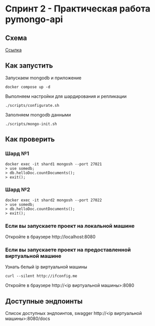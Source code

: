 # Спринт 2 - Практическая работа pymongo-api

## Схема
[Ссылка](https://viewer.diagrams.net/?tags=%7B%7D&lightbox=1&highlight=0000ff&edit=_blank&layers=1&nav=1&title=task1.drawio#R%3Cmxfile%3E%3Cdiagram%20name%3D%22Page-1%22%20id%3D%22-H_mtQnk-PTXWXPvYvuk%22%3E7V3dc6M4Ev9rXLX34CkkgYDHZJLMXt3u3dTN7u3O0xWxScyubXyYfO1ff8IgDGrZ4BgkgTMPGYMB2%2F3561Z3a0I%2Br16%2FJMFm8XM8D5cTbM1fJ%2BRmgrFPLZ%2F9l515y8%2FYlmfnZx6TaJ6fQ%2FsT36K%2FwuKkVZx9iubhtnZhGsfLNNrUT87i9TqcpbVzQZLEL%2FXLHuJl%2FVM3wWMITnybBUt49rdoni6Ks4j6%2Bzd%2BDKPHRfHRHnbzN1YBv7j4JdtFMI9fKqfI7YR8TuI4zV%2BtXj%2BHy4x6nC75fXcH3i2%2FWBKu0zY3XC%2BX%2F97cuqvrfzw%2B%2Fcd5eELf19GUevljnoPlU%2FGLi2%2BbvnESJPHTeh5mT7Em5PplEaXht00wy959YVxn5xbpasmOEHv5EC2Xn%2BNlnLDjdbxmF13Pg%2B1idzsqDr4GaRom6%2BxM9lHsD7mGv6b4gc9hkoavlVPFr%2FsSxqswTd7YJcW7NikoXcja1EGFrL3sOYdpcdGiwjTsFCeDQloey4fvCcpeFDQ9hb7ueOiLHK30%2FesKk5%2FjX37d%2FnJn%2F9dHqfcc%2FTrFgLw%2Fx%2BvH%2BOYaUJmp3yZ7OXtbRozcCWmm9X3OmJ%2FuyxPB7M%2FHHbv%2B9ZSyx4TF%2BW1utpDTDaGnjitQ2uVUrVBaRmivLzoTQOfN2yqj9DTYREckGjVTuQuCuYBgDiQYwhKK0b4oZgOqhHPmWYrDOEkX8WO8Dpa3%2B7PXdUuwv%2BanON4U1PojTNO3wk0GT2lcp2X4GqW%2FV15%2Fzx71ySmObl6LJ%2B8O3vjBmv3c36sHlbuyw%2F1tu6PafV%2FDJGL0CpPi5EFmbuOnZBY2S1gaJI9h2qzxGTGPikYSLoM0eq678c7tO9bD5pJley59r753gGXbNIn%2FDLn7mGBi7f6JPqQVE6XkQJCJcrJ1zsXdrVdJErxVLtjE0TrdVp78NTtRsRu2L9gNbkH3MpE%2Fcy8h5Zd7v9Bw%2BzYup0WxQEtC1DktKZ09Hbr5fuXBLZXHNcsCGo4MQFCgEhnIKUZ0yGXvtt8emO2nnmj7fSGAbrwDeQ13AP%2BCVPgXe5T%2BxRWpr92%2F8BzVUByM21JDbbMcjDNKc9mWGd2by7O4AfNZjNRZ%2FGeep7cdqtnT%2Bzok91BwuA8Hu47nz5JvZJR4IxibMR%2BZzBHgJBPLtE74YBk9ZknXGaNVRsDrTHijWbC8Kt5YRfN5zuOQOcfgfveojMoFVmHPda4nzk32LMZW7kCBNSryvpJUcC9%2BFtvt%2FCzpzc%2FCGGPHFHw5TAHBtXamYMiUWbx%2BiB4zjoTJswkuwRFXLPS7BDy0pITf0o4Ts1CjC42DUt97Wi59y8ibXmXL1ZmpWgbbbTTjp%2B%2BipUI2umb5Y%2F69DU0vEdHAlAtR2gyMowV0dhQUkbZJJOIZJaYU4kOjrXprOjudW%2FV3JetsJOiZQ49n3vj7h27oJ%2FFGYObNkOgYGCrq6kZCBJYe5QDyW%2FKsnV6uZRy9OOC%2F3NAUAzhvwQIkpUEQ1bL8%2F367b7ddoLeJUf6Vf%2B9xLWlAefbbBfW9rWjYsM5rBHRGYnUYcdvZjf7oPMolOiJm4PXT2TngM6fJ5bhNRJ06W7AP2eKqdJs2PcgWmLYZK1sINo0tDrT%2BF5Znd8AaonaEqSWPeZCUjQjTaZ1ZKKTfEIRJtRRlqaAzNYrOziiRD7QbupG8A5HPCOhsixGTdoTpQCgzAjpTMd%2Bqn86w8CjHJpeE5G3bOMgIk7icLZeDGqllGlu4al5k5VnrxS2eVRza4hYWK7SULG5RLXW4hshU%2B8S5WWUwfEyBGUxr6k%2FsqIqAtq097b6K4F0GAOgzdwyHDIArrm4LN%2FTUtmjB2G0RBkvm4bA1W4SzP6Wy9lNwHy77c%2FtQTI4qAvDq5eiQ4lMm1ekc0qpC6xN2PNHj54enycmer%2FyS%2BOFhyyRW1PoOmOdqQQRdKbQ3LIV2bTF88nwV%2Bglj%2FsHoJ5fPTvTT9ZEnMOA8%2FeRfCNWfing2S4H%2BwhXwJJxHW8BS1ZUyoNJKfwmkC9cxjpDJ7KE7YsaLSOqQFM80ciEMGCx5xdIAA8iLkKvDVXeC2UHX5N0dYf%2FOcv5u604yHkdr9v5EgPMN0bw4VktFLI%2F0NNW%2BN5ivydgfT6sN%2F55BMpNJHbJc4t8qkjrLkCyS4IfFaYDC5R45dnlfUjew5qfWQuB1bnnO89BwscSorhnB6UrWShUDRi1yedxz%2Bu6Nxfh4jvhyqWwWX7OavlwtSUsFdPaxGa5CsP2kId3oeEev78dZ8M80sJdGMF9YMgZVrf3yYHLAoFYabBy5MCDXpXXSCCJsezDsVVrm6A2s%2FM5ru8bsmVXm6I2y%2FA6IswURpdrJk6OsvkPCNDsHtbMa%2FZF5lMV3Yq%2BufjIfqL27rC4aYcnX8SFXlNZ4eQdK7y6ricY2jStwYMml9dA4hmFL7rWGgi15lqA5nWBWk7Y%2FsCEo7elsVk0f%2F97jQj3AbOjG8P4oe%2BFt1zBw6Y8yIqXENDIf6IS%2FrP4Zahha9A80wl9W%2Bww2jStGFeAo7nRov2hoyGi4ExeziHX0%2Bn4Ws3wtC8ymSFTrXLlZrer%2BcHtn%2BqgmcFuz0YyCKFHRaUMdnjj3nCopxLNglDGYmn2uIJ3U7BPk1mv2CwBkbksNsrQklvpXdMlWjCYrutgN5xQVmT0rLoTug1HcUnLP11zrk%2BXZuEvF5SZB6OARHtCnWpvaaiPucqu9bhLxrIY2iOSa1auArLY5ZVOaFbBQndXUrHC0t6GvsnHdm%2Bxi07sVTpA7Q9oVsFBLYje0K1jHLu9L7nQHgKfJnQrx6b7R4X3SI0C%2Bpo04bevo9X1BRAyAhEltGNgyDk7oTpNh0%2BDE0HofxW7wJjhxFH30pJYIluhMGAuZSWBcvXZ2f8nur7c7j3Z%2Fq9dYu9e0cs3dBNNltjozj57Zy8d0x3carDK1Xd9vs%2F%2F4w%2FIPKR%2BG6x%2B1e3zxMPb7as8zN6DkmttFQEl9261b60kXASX35goiSGxWWGQkYB1afy1tQqhqQiHdS5OnSZYKATEEktLjELOxX1sRJDW7M9ixjYOksA1xwcxlNIuTTe7ctk9L7XQTguly%2FqdGumEdhqp%2FRM5HQA0GkYvjRaZK7AyGapNBW%2F9uB3Bvd39zQEx2f90K9r7hgHh3BpeQm%2F2160C9ipitU%2BC1wUCa5ww6ANLY8etA%2BtwxhXxlndaeiuv394irkZYuUYiIldgPnj3SXUYh%2BpaGwTJiak64vq%2BYXssSgR7J4NNdDCu8a5CL45f3JRZaxlzpMhiGyIW4216DYIiBkyKDARf5r77%2BnZ34EqThb8EbkBvdU0b2gFIfqOeuXkR1qALRriuvbyqoy6tgstsKMruqADj2ggPE%2FWF5l1d5Jq2cuStwJBPsjEe7%2F%2B%2BjNeDgOfXzMn7X7UQHLBej3z2M1tU6iXCLUarhes40NH6ZyKd3CuFZZZAnewwp47Tfip%2BIAWXD1yj9vXhC9nqXeMqLY9nRPvOUHXSQeGpvcDktGg1uhX2OhH383JmwXNyECglSkf%2F04qYjBlkc91TuPM0flFMGPKgz20wkweNhc2z4gFlHwM%2Flr9M4YZZA5zdcAhNkIIG1ZL%2BMHeGLiNPWpvI559qzZlj0xUV3yuGlbDFQFu7oCcgSLTmRAU3yPUH4qCHCB0Mi3CB8Pgi6sArhkwwe5KCeQfIcqstregxJt3Lt6SLdSiy%2B%2BVNH6VYFGVWiJW%2BmRJm73wvmTEwAO%2FBNWnpFjrgNHXJgH7bihAPRUkjTe4dVKZstpNg3TIq1FKAoITUPB3R7f0fw5UX%2F9EHfLw7YrV%2FfF%2ByE0%2BcMGc8MDRmPxjTaMVhyas6AZuSJS3b6CWbDFNCFjWhG4rawvOdFXzLYhtQ32%2FbzxtRm22%2BbNUqv%2FObjmooFZLrcQE%2FXWKyS8SMjNBFX2yWb8ikm9CjnvCHbN47QBya9Xda0ZiIMFSuHausaKobsA7PeLmpeM7I94%2FhyYLr5BTGFikZMP9Qc2E5xZfKgRZqh80WGM0mtpctdDamxWaR2YFQ7Bgwkmg%2F9qJ7r2NgILaYEtINNrmEjI7Q4ackAQsM49fLmNyNqmYYeHRjWXt4EZ%2BRS4%2FgyqA2uO564e8KiF080Dm3Ry7aPXd%2FTopeje66DVqE6IZtu1oYpTLhM4pv2Sc5l%2Fa%2BO8oP3mQdR3W3UYB98fPSGvgwEXBUfzlBYriWXOs7Z0ZIIUaDtrfMlpmi7L9S%2F4gLN9au8FGZnBqS8vMLkY6Lz4bpu4yY6I9%2FAoksKA9fLHupMB9e9QsSKrsbuFdLQ79KXzdXdvWL%2BaOf20mdK%2B4o46mGKrab2FbHzWbijr%2FYVmL0eVvsK7bB9xXFduYM2GLLTYU2GV2IFuu97eacVEJvYaIMRAOMPqBIPZHhbDgFDIQxAiLrzoKbN6XZbh9imIERX1M7m%2FuYGTNmXfsLyrI9p3efCBl6K%2BDGtO6OG7l0HzJ%2FW3d6%2BmRKDiLs5TrF93L5hCzTd20piEMmwm2HFIB2O%2Fkcu9c8zHyrshZZ1Ah0z2NurvSlBh3s8hmgxakNJ0OFCpTcq6KCi9TQg6ODI2exJ7AiLyS9i6Sedloy%2BgrCr9SYipoRdYEgUUTKnx5WMcXz%2FOPYy9LkDwVB1mmfL%2BIkPAzUY4nD9%2BRjKLiPO8Edvt7cjPFuo246Isz6nuAnogHQsVoN0hj%2BBu710EFOko2Ea3Ol39CUdWhLJmqSDk1i3dIhdRM22A0RVimwHTP2aNaNdMmrIgDgJ1qB%2BDGmfdDakHcbGhECeq%2B2WduF4KWhXxzWl%2FQSz2zY1pWZKO6LA1XL5OXVQO5j8NsWe8Ki%2BR7V7Q5sf6pHWctP5dirnKbkHY%2FiHJGY2cWdNH5JgFb7ECSxS1u8UHf0ZMJ520ZSzLw8qVrGflL3Xuk7IM2zkmQcLcT7f%2FJMvrt8nfGE9eeLZJWkJQIlcbvRrgkfqbbFTx9OvCVqG%2BOnQBDpYTYCToqSaEA5YE2wJaFatCfKc8wg1oTVW9jpPYJ3JIr3tAUayiJrFIg8maVZBFthb2zB5NmAeNLbEHZANwKPe0IZuea0nShjnTQ%2Fkw%2BDa5%2BfdaxdkvyxeUlr6WH69yEM%2B4%2BhptbyapXE1W7Vbyvwab6M0irO8yn2cpvFKks5KY0EH4nzU0ed8pbHJ1pwSqDmCU6Y%2BVAzSk158T79%2B2ZDbX5%2BtzT9%2BvNl8QS%2FfFlMIfDjqWaAapen%2FnuLs9IqJY7Se7mh2xa6wNq874lj38et0G%2F0VrR%2FzN6L1IkyivDDXemBh8%2FQhWEXLt%2Fzdsvi3eOz3b%2BzkL1kqUnhjgtkPs66SKFjmL38Ml89hxr%2F8cBust1Nm%2BKKH%2FJM2wXzOvoP0CybzMNm%2FUU7jsWZ5kUR2Mnm8D36w8kcL%2F33ynL%2Fl12cp02mRJb3aUSlI0spbuVXN3insa%2Fbp5SCtaf3jftj1WmefUH2RfxItiVCWTAuItFIKnTHsQCW0wWOQJCv8QMcOexpk%2BYJCSQZp9uVopAolKZ7%2FUKgzFKobvcncj1tZgrHryzG1chvnE%2FvzjUGpiDlobN1E21nMpPRtgvmCS%2FGiq%2FWd3cWMJeVK20u20ta3XrdduzlLQUErlQfV0%2BPDcbpeupHqpwSbfOjnoPQTfSoUsACU17JrpUonf97kFk88e%2BJnrb2jUDrQN%2BZJNjInvkqtky2Xfmjdh9YxrcMj0TqmZUJwh2Rq56pUO%2F4FPvTuQ%2B9EvUOj0TuxJoNiid55KvVOspkUIKzC7d7Poy%2F17E91y4ZdmLXqb8N3OYUl%2FRWDpbBPTaSwxkIjIZPdmEGX%2FwDJcrT8Ql%2FOns7T5Ue%2FZn%2BdiecJpwuFE5rX3hZz5CTTMl24Zg66lFO%2FpZw6BzqdFMmpxg2C1NKZaukSmLoWULQCoBwqR506TsMtZ%2FcJHKVkL1sRd22tEIJ746g1V5JNiDrdi%2Fg8itnIQIrBzvPhbUZ8ZlQDBJlIShn76nqQcwVC7GF5AEdSii6%2F0NbpaSU7D5mxxVPnEm1BJNnXJk9H%2BDw6Svu2SGkbtbMd%2FVEa1pqPgdIuyI3op%2FThXW8vyH36ti8yRlJq1dcOWXLGHNj2dmjbEZ%2BrMeYxBtYEDG8%2F4vO44gA7ph9taizY7QRt8sGMzfkGLGeOGrTJmXoBdCZa6Qxj2jEgIInl0I3q%2BXYqI6M0BfGTdqxJxxmpOiATq5%2FSh3e9vSBUT6lx4FGym8EgtyM%2BV2PMY4zuLRO62jpW8SLjuSBJ2eKXR7QsflGjtrbVLVftU%2BrOmXJ1njHQvePA%2B7dP6dIItGbWuZUG7zMCUKMd2mAECFgBF27pyQjAFXBTdi5tPTK3LkNH1Oaw28%2BG63pC1XOBeozYTkDeoacl4dGbTmOzdZq4IJayUP8KKptdP0IFdY8Pv2YK6vpI2GSQnKeg%2FJuj%2BlMRX0tVoMAwFv7oahhWVwPNuhoqI5YG3oMAt2rzJEWyahtdXZiY%2BNASM7Skum%2BeU%2BnbsSu6cst1ZRQKApt0pD2pHTXpsMMkzsi%2B9zrsdy1%2BjueZd7%2F9Pw%3D%3D%3C%2Fdiagram%3E%3C%2Fmxfile%3E)

## Как запустить

Запускаем mongodb и приложение

```shell
docker compose up -d
```
Выполняем настройки для шардирования и репликации

```shell
./scripts/configurate.sh
```


Заполняем mongodb данными

```shell
./scripts/mongo-init.sh
```

## Как проверить
### Шард №1
```shell
docker exec -it shard1 mongosh --port 27021
> use somedb;
> db.helloDoc.countDocuments();
> exit();
```
### Шард №2
```shell
docker exec -it shard2 mongosh --port 27022
> use somedb;
> db.helloDoc.countDocuments();
> exit();
```
### Если вы запускаете проект на локальной машине

Откройте в браузере http://localhost:8080

### Если вы запускаете проект на предоставленной виртуальной машине

Узнать белый ip виртуальной машины

```shell
curl --silent http://ifconfig.me
```

Откройте в браузере http://<ip виртуальной машины>:8080

## Доступные эндпоинты

Список доступных эндпоинтов, swagger http://<ip виртуальной машины>:8080/docs